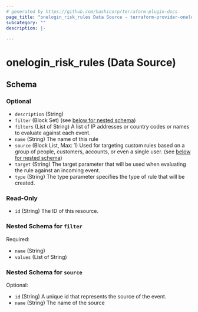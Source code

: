 ```yaml
---
# generated by https://github.com/hashicorp/terraform-plugin-docs
page_title: "onelogin_risk_rules Data Source - terraform-provider-onelogin"
subcategory: ""
description: |-
  
---
```


# onelogin_risk_rules (Data Source)





<!-- schema generated by tfplugindocs -->
## Schema

### Optional

- `description` (String)
- `filter` (Block Set) (see [below for nested schema](#nestedblock--filter))
- `filters` (List of String) A list of IP addresses or country codes or names to evaluate against each event.
- `name` (String) The name of this rule
- `source` (Block List, Max: 1) Used for targeting custom rules based on a group of people, customers, accounts, or even a single user. (see [below for nested schema](#nestedblock--source))
- `target` (String) The target parameter that will be used when evaluating the rule against an incoming event.
- `type` (String) The type parameter specifies the type of rule that will be created.

### Read-Only

- `id` (String) The ID of this resource.

<a id="nestedblock--filter"></a>
### Nested Schema for `filter`

Required:

- `name` (String)
- `values` (List of String)


<a id="nestedblock--source"></a>
### Nested Schema for `source`

Optional:

- `id` (String) A unique id that represents the source of the event.
- `name` (String) The name of the source


